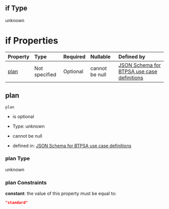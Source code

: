 ## if Type

unknown

# if Properties

| Property      | Type          | Required | Nullable       | Defined by                                                                                                                                                                                                                                  |
| :------------ | :------------ | :------- | :------------- | :------------------------------------------------------------------------------------------------------------------------------------------------------------------------------------------------------------------------------------------ |
| [plan](#plan) | Not specified | Optional | cannot be null | [JSON Schema for BTPSA use case definitions](btpsa-usecase-properties-services-items-allof-1-then-allof-81-then-allof-1-if-properties-plan.md "undefined#/properties/services/items/allOf/1/then/allOf/81/then/allOf/1/if/properties/plan") |

## plan



`plan`

*   is optional

*   Type: unknown

*   cannot be null

*   defined in: [JSON Schema for BTPSA use case definitions](btpsa-usecase-properties-services-items-allof-1-then-allof-81-then-allof-1-if-properties-plan.md "undefined#/properties/services/items/allOf/1/then/allOf/81/then/allOf/1/if/properties/plan")

### plan Type

unknown

### plan Constraints

**constant**: the value of this property must be equal to:

```json
"standard"
```
